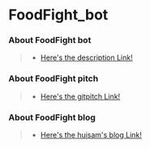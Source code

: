 # FoodFight_bot

### About FoodFight bot
> * [ Here's the description Link! ](https://github.com/AhnTan/ahntan_ssafy_chatBot)

### About FoodFight pitch
> * [ Here's the gitpitch Link!](https://gitpitch.com/huisam/FoodFight_bot)

### About FoodFight blog
> * [ Here's the huisam's blog Link!](https://huisam.github.io/FoodFight_bot/)
